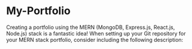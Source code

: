 # My-Portfolio
Creating a portfolio using the MERN (MongoDB, Express.js, React.js, Node.js) stack is a fantastic idea! When setting up your Git repository for your MERN stack portfolio, consider including the following description:
